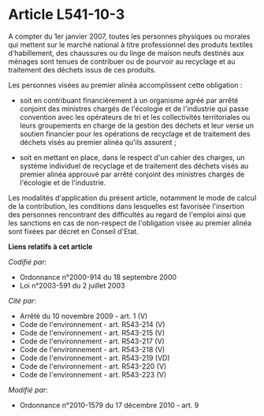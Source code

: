 # Article L541-10-3

A compter du 1er janvier 2007, toutes les personnes physiques ou morales qui mettent sur le marché national à titre
professionnel des produits textiles d'habillement, des chaussures ou du linge de maison neufs destinés aux ménages sont
tenues de contribuer ou de pourvoir au recyclage et au traitement des déchets issus de ces produits.

Les personnes visées au premier alinéa accomplissent cette obligation :

- soit en contribuant financièrement à un organisme agréé par arrêté conjoint des ministres chargés de l'écologie et de
l'industrie qui passe convention avec les opérateurs de tri et les collectivités territoriales ou leurs groupements en charge
de la gestion des déchets et leur verse un soutien financier pour les opérations de recyclage et de traitement des déchets
visés au premier alinéa qu'ils assurent ;

- soit en mettant en place, dans le respect d'un cahier des charges, un système individuel de recyclage et de traitement des
déchets visés au premier alinéa approuvé par arrêté conjoint des ministres chargés de l'écologie et de l'industrie.

Les modalités d'application du présent article, notamment le mode de calcul de la contribution, les conditions dans
lesquelles est favorisée l'insertion des personnes rencontrant des difficultés au regard de l'emploi ainsi que les sanctions
en cas de non-respect de l'obligation visée au premier alinéa sont fixées par décret en Conseil d'Etat.

**Liens relatifs à cet article**

_Codifié par_:

  - Ordonnance n°2000-914 du 18 septembre 2000
  - Loi n°2003-591 du 2 juillet 2003

_Cité par_:

  - Arrêté du 10 novembre 2009 - art. 1 (V)
  - Code de l'environnement - art. R543-214 (V)
  - Code de l'environnement - art. R543-215 (V)
  - Code de l'environnement - art. R543-217 (V)
  - Code de l'environnement - art. R543-218 (V)
  - Code de l'environnement - art. R543-219 (VD)
  - Code de l'environnement - art. R543-220 (V)
  - Code de l'environnement - art. R543-223 (V)

_Modifié par_:

  - Ordonnance n°2010-1579 du 17 décembre 2010 - art. 9
